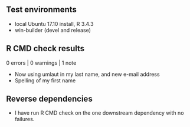 ## Test environments
* local Ubuntu 17.10 install, R 3.4.3
* win-builder (devel and release)

## R CMD check results

0 errors | 0 warnings | 1 note

* Now using umlaut in my last name, and new e-mail address
* Spelling of my first name

## Reverse dependencies

* I have run R CMD check on the one downstream dependency with no failures.
